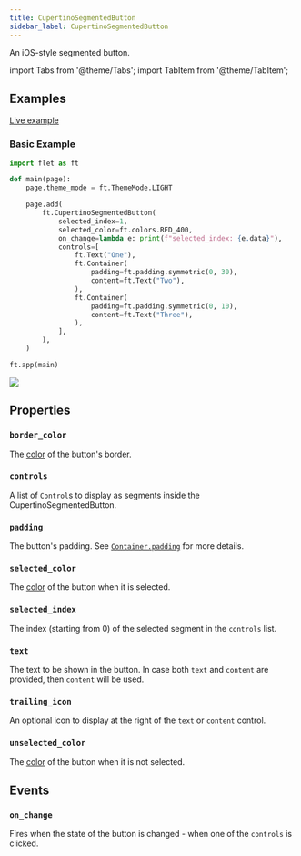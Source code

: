 ```yaml
---
title: CupertinoSegmentedButton
sidebar_label: CupertinoSegmentedButton
---
```


An iOS-style segmented button.

import Tabs from '@theme/Tabs';
import TabItem from '@theme/TabItem';

## Examples

[Live example](https://flet-controls-gallery.fly.dev/buttons/cupertinosegmentedbutton)

### Basic Example

<Tabs groupId="language">
  <TabItem value="python" label="Python" default>

```python
import flet as ft

def main(page):
    page.theme_mode = ft.ThemeMode.LIGHT

    page.add(
        ft.CupertinoSegmentedButton(
            selected_index=1,
            selected_color=ft.colors.RED_400,
            on_change=lambda e: print(f"selected_index: {e.data}"),
            controls=[
                ft.Text("One"),
                ft.Container(
                    padding=ft.padding.symmetric(0, 30),
                    content=ft.Text("Two"),
                ),
                ft.Container(
                    padding=ft.padding.symmetric(0, 10),
                    content=ft.Text("Three"),
                ),
            ],
        ),
    )

ft.app(main)
```

  </TabItem>
</Tabs>

<img src="/img/docs/controls/cupertino-segmented-button/basic-cupertino-segmented-button.gif" className="screenshot-40"/>

## Properties

### `border_color`

The [color](/docs/reference/colors) of the button's border.

### `controls`

A list of `Control`s to display as segments inside the CupertinoSegmentedButton.

### `padding`

The button's padding. See [`Container.padding`](container#padding) for more details.

### `selected_color`

The [color](/docs/reference/colors) of the button when it is selected.

### `selected_index`

The index (starting from 0) of the selected segment in the `controls` list.

### `text`

The text to be shown in the button. In case both `text` and `content` are provided, then `content` will be used.

### `trailing_icon`

An optional icon to display at the right of the `text` or `content` control. 

### `unselected_color`

The [color](/docs/reference/colors) of the button when it is not selected.


## Events

### `on_change`

Fires when the state of the button is changed - when one of the `controls` is clicked.